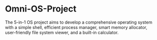 # Omni-OS-Project
The 5-in-1 OS project aims to develop a comprehensive operating system with a simple shell, efficient process manager, smart memory allocator, user-friendly file system viewer, and a built-in calculator. 
